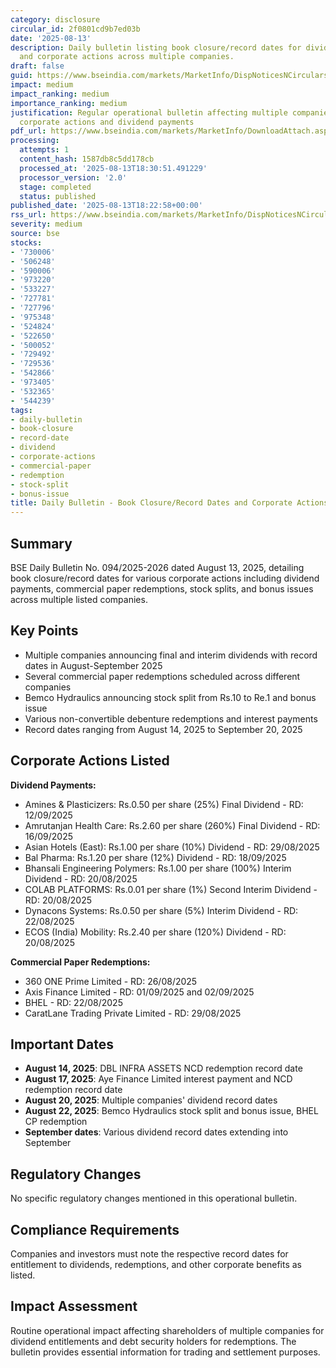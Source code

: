 ```yaml
---
category: disclosure
circular_id: 2f0801cd9b7ed03b
date: '2025-08-13'
description: Daily bulletin listing book closure/record dates for dividends, redemptions,
  and corporate actions across multiple companies.
draft: false
guid: https://www.bseindia.com/markets/MarketInfo/DispNoticesNCirculars.aspx?Noticeid={4C39F66C-137D-49DC-8E0A-B427C9BE79FC}&noticeno=20250813-73&dt=08/13/2025&icount=73&totcount=73&flag=0
impact: medium
impact_ranking: medium
importance_ranking: medium
justification: Regular operational bulletin affecting multiple companies with various
  corporate actions and dividend payments
pdf_url: https://www.bseindia.com/markets/MarketInfo/DownloadAttach.aspx?id=20250813-73&attachedId=d68d78f2-2e6a-4150-b97f-083b8395c785
processing:
  attempts: 1
  content_hash: 1587db8c5dd178cb
  processed_at: '2025-08-13T18:30:51.491229'
  processor_version: '2.0'
  stage: completed
  status: published
published_date: '2025-08-13T18:22:58+00:00'
rss_url: https://www.bseindia.com/markets/MarketInfo/DispNoticesNCirculars.aspx?Noticeid={4C39F66C-137D-49DC-8E0A-B427C9BE79FC}&noticeno=20250813-73&dt=08/13/2025&icount=73&totcount=73&flag=0
severity: medium
source: bse
stocks:
- '730006'
- '506248'
- '590006'
- '973220'
- '533227'
- '727781'
- '727796'
- '975348'
- '524824'
- '522650'
- '500052'
- '729492'
- '729536'
- '542866'
- '973405'
- '532365'
- '544239'
tags:
- daily-bulletin
- book-closure
- record-date
- dividend
- corporate-actions
- commercial-paper
- redemption
- stock-split
- bonus-issue
title: Daily Bulletin - Book Closure/Record Dates and Corporate Actions
---
```


## Summary

BSE Daily Bulletin No. 094/2025-2026 dated August 13, 2025, detailing book closure/record dates for various corporate actions including dividend payments, commercial paper redemptions, stock splits, and bonus issues across multiple listed companies.

## Key Points

- Multiple companies announcing final and interim dividends with record dates in August-September 2025
- Several commercial paper redemptions scheduled across different companies
- Bemco Hydraulics announcing stock split from Rs.10 to Re.1 and bonus issue
- Various non-convertible debenture redemptions and interest payments
- Record dates ranging from August 14, 2025 to September 20, 2025

## Corporate Actions Listed

**Dividend Payments:**
- Amines & Plasticizers: Rs.0.50 per share (25%) Final Dividend - RD: 12/09/2025
- Amrutanjan Health Care: Rs.2.60 per share (260%) Final Dividend - RD: 16/09/2025
- Asian Hotels (East): Rs.1.00 per share (10%) Dividend - RD: 29/08/2025
- Bal Pharma: Rs.1.20 per share (12%) Dividend - RD: 18/09/2025
- Bhansali Engineering Polymers: Rs.1.00 per share (100%) Interim Dividend - RD: 20/08/2025
- COLAB PLATFORMS: Rs.0.01 per share (1%) Second Interim Dividend - RD: 20/08/2025
- Dynacons Systems: Rs.0.50 per share (5%) Interim Dividend - RD: 22/08/2025
- ECOS (India) Mobility: Rs.2.40 per share (120%) Dividend - RD: 20/08/2025

**Commercial Paper Redemptions:**
- 360 ONE Prime Limited - RD: 26/08/2025
- Axis Finance Limited - RD: 01/09/2025 and 02/09/2025
- BHEL - RD: 22/08/2025
- CaratLane Trading Private Limited - RD: 29/08/2025

## Important Dates

- **August 14, 2025**: DBL INFRA ASSETS NCD redemption record date
- **August 17, 2025**: Aye Finance Limited interest payment and NCD redemption record date
- **August 20, 2025**: Multiple companies' dividend record dates
- **August 22, 2025**: Bemco Hydraulics stock split and bonus issue, BHEL CP redemption
- **September dates**: Various dividend record dates extending into September

## Regulatory Changes

No specific regulatory changes mentioned in this operational bulletin.

## Compliance Requirements

Companies and investors must note the respective record dates for entitlement to dividends, redemptions, and other corporate benefits as listed.

## Impact Assessment

Routine operational impact affecting shareholders of multiple companies for dividend entitlements and debt security holders for redemptions. The bulletin provides essential information for trading and settlement purposes.